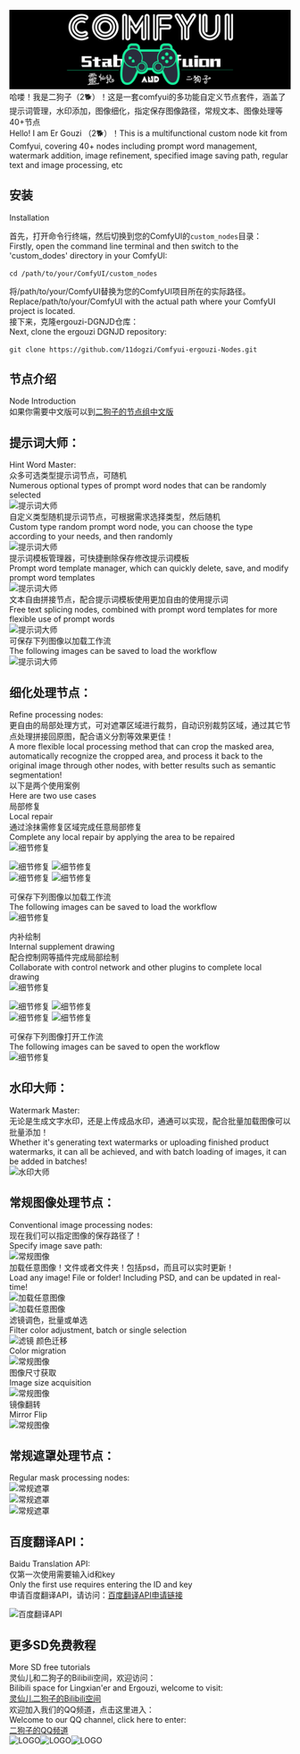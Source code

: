 ![灵仙儿和二狗子](docs/LOGO2.png "LOGO2")
哈喽！我是二狗子（2🐕）！这是一套comfyui的多功能自定义节点套件，涵盖了提示词管理，水印添加，图像细化，指定保存图像路径，常规文本、图像处理等40+节点   
Hello! I am Er Gouzi （2🐕）！This is a multifunctional custom node kit from Comfyui, covering 40+ nodes including prompt word management, watermark addition, image refinement, specified image saving path, regular text and image processing, etc

## 安装
Installation

首先，打开命令行终端，然后切换到您的ComfyUI的`custom_nodes`目录：   
Firstly, open the command line terminal and then switch to the 'custom_dodes' directory in your ComfyUI:   

```cd /path/to/your/ComfyUI/custom_nodes```

将/path/to/your/ComfyUI替换为您的ComfyUI项目所在的实际路径。   
Replace/path/to/your/ComfyUI with the actual path where your ComfyUI project is located.   
接下来，克隆ergouzi-DGNJD仓库：   
Next, clone the ergouzi DGNJD repository:   

```git clone https://github.com/11dogzi/Comfyui-ergouzi-Nodes.git```

## 节点介绍   
Node Introduction   
如果你需要中文版可以到[二狗子的节点组中文版](https://github.com/11dogzi/Comfyui-ergouzi-DGNJD)     
 ## 提示词大师：
Hint Word Master:   
众多可选类型提示词节点，可随机   
Numerous optional types of prompt word nodes that can be randomly selected   
![提示词大师](docs/2固定提示词大师.png "2固定提示词大师")   
自定义类型随机提示词节点，可根据需求选择类型，然后随机   
Custom type random prompt word node, you can choose the type according to your needs, and then randomly   
![提示词大师](docs/2自定义随机提示词大师.png "2自定义随机提示词大师")   
提示词模板管理器，可快捷删除保存修改提示词模板   
Prompt word template manager, which can quickly delete, save, and modify prompt word templates   
![提示词大师](docs/2提示词模板管理.png "2提示词模板管理")   
文本自由拼接节点，配合提示词模板使用更加自由的使用提示词   
Free text splicing nodes, combined with prompt word templates for more flexible use of prompt words   
![提示词大师](docs/2文本拼接.png "2文本拼接")   
可保存下列图像以加载工作流   
The following images can be saved to load the workflow   
![提示词大师](docs/workflow.png "提示词大师工作流")       


 ## 细化处理节点：
Refine processing nodes:   
更自由的局部处理方式，可对遮罩区域进行裁剪，自动识别裁剪区域，通过其它节点处理拼接回原图，配合语义分割等效果更佳！   
A more flexible local processing method that can crop the masked area, automatically recognize the cropped area, and process it back to the original image through other nodes, with better results such as semantic segmentation!   
以下是两个使用案例   
Here are two use cases   
局部修复   
Local repair   
通过涂抹需修复区域完成任意局部修复   
Complete any local repair by applying the area to be repaired   
![细节修复](docs/1细节优化.png "1细节优化")   

![细节修复](docs/修复前原图.png "修复前原图") ![细节修复](docs/修复后.png "修复后")    
![细节修复](docs/局部修复前.png "局部修复前") ![细节修复](docs/局部修复后.png "局部修复后")   

可保存下列图像以加载工作流   
The following images can be saved to load the workflow   
![细节修复](docs/修复后.png "修复后")   

内补绘制   
Internal supplement drawing   
配合控制网等插件完成局部绘制   
Collaborate with control network and other plugins to complete local drawing   
![细节修复](docs/1细节优化2.png "1细节优化2")   

![细节修复](docs/内补前.png "内补前") ![细节修复](docs/修复后2.png "修复后2")    
![细节修复](docs/内补.png "内补") ![细节修复](docs/内补后.png "内补后")   

可保存下列图像打开工作流   
The following images can be saved to open the workflow   
![细节修复](docs/修复后2.png "修复后2")   

 ## 水印大师：
Watermark Master:   
无论是生成文字水印，还是上传成品水印，通通可以实现，配合批量加载图像可以批量添加！   
Whether it's generating text watermarks or uploading finished product watermarks, it can all be achieved, and with batch loading of images, it can be added in batches!   
![水印大师](docs/3水印大师.png "3水印大师")   

 ## 常规图像处理节点：
Conventional image processing nodes:   
现在我们可以指定图像的保存路径了！   
Specify image save path:   
![常规图像](docs/4图像指定保存路径.png "4图像指定保存路径")  
加载任意图像！文件或者文件夹！包括psd，而且可以实时更新！    
Load any image! File or folder! Including PSD, and can be updated in real-time!    
![加载任意图像](docs/加载任意图像.png "加载任意图像")     
![加载任意图像](docs/加载任意图像2.png "加载任意图像2")     
滤镜调色，批量或单选    
Filter color adjustment, batch or single selection    
![滤镜](docs/4滤镜.png "4滤镜")
颜色迁移     
Color migration   
![常规图像](docs/4颜色迁移.png "4颜色迁移")   
图像尺寸获取   
Image size acquisition   
![常规图像](docs/4图像尺寸获取.png "4图像尺寸获取")   
镜像翻转   
Mirror Flip   
![常规图像](docs/4图像镜像翻转.png "4图像镜像翻转")   

 ## 常规遮罩处理节点：
Regular mask processing nodes:   
![常规遮罩](docs/5遮罩处理.png "5遮罩处理")   
![常规遮罩](docs/5遮罩处理2.png "5遮罩处理2")    
![常规遮罩](docs/5遮罩羽化.png "5遮罩羽化")  

 ## 百度翻译API：
Baidu Translation API:   
仅第一次使用需要输入id和key   
Only the first use requires entering the ID and key   
申请百度翻译API，请访问：[百度翻译API申请链接](https://fanyi-api.baidu.com/?aldtype=16047&ext_channel=Aldtype&fr=pcHeader)   

![百度翻译API](docs/6百度翻译API.png "6百度翻译API")   


## 更多SD免费教程
More SD free tutorials   
灵仙儿和二狗子的Bilibili空间，欢迎访问：   
Bilibili space for Lingxian'er and Ergouzi, welcome to visit:   
[灵仙儿二狗子的Bilibili空间](https://space.bilibili.com/19723588?spm_id_from=333.1007.0.0)   
欢迎加入我们的QQ频道，点击这里进入：   
Welcome to our QQ channel, click here to enter:   
[二狗子的QQ频道](https://pd.qq.com/s/3d9ys5wpr)   
![LOGO](docs/LOGO1.png "LOGO1")![LOGO](docs/LOGO1.png "LOGO1")![LOGO](docs/LOGO1.png "LOGO1")













